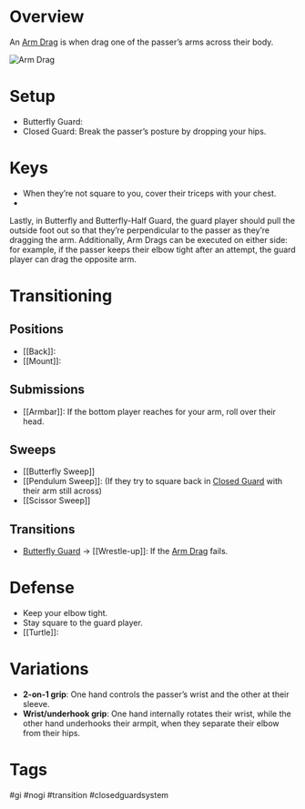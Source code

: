 # Overview
An <u>Arm Drag</u> is when drag one of the passer’s arms across their body.

![Arm Drag](https://keenanonline.com/wp-content/uploads/2020/04/Screen-Shot-2020-04-18-at-9.37.45-PM.png)
# Setup
- Butterfly Guard: 
- Closed Guard: Break the passer’s posture by dropping your hips.
# Keys
- When they’re not square to you, cover their triceps with your chest.
- 
Lastly, in Butterfly and Butterfly-Half Guard, the guard player should pull the outside foot out so that they’re perpendicular to the passer as they’re dragging the arm. Additionally, Arm Drags can be executed on either side: for example, if the passer keeps their elbow tight after an attempt, the guard player can drag the opposite arm.
# Transitioning
## Positions
- [[Back]]: 
- [[Mount]]:
## Submissions
- [[Armbar]]: If the bottom player reaches for your arm, roll over their head.
## Sweeps
- [[Butterfly Sweep]]
- [[Pendulum Sweep]]: (If they try to square back in [Closed Guard](obsidian://open?vault=Obsidian-BJJ-Notes&file=Guards%2FClosed%20Guard) with their arm still across)
- [[Scissor Sweep]]
## Transitions
- [Butterfly Guard](obsidian://open?vault=Obsidian-BJJ-Notes&file=Guards%2FButterfly%20Guard) → [[Wrestle-up]]: If the <u>Arm Drag</u> fails.
# Defense
- Keep your elbow tight.
- Stay square to the guard player.
- [[Turtle]]: 
# Variations
- **2-on-1 grip**: One hand controls the passer’s wrist and the other at their sleeve.
- **Wrist/underhook grip**: One hand internally rotates their wrist, while the other hand underhooks their armpit, when they separate their elbow from their hips.
# Tags
#gi #nogi #transition #closedguardsystem